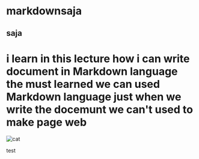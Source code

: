 # markdownsaja

## saja
# i learn in this lecture how i can write document in  Markdown language the must learned we can used  Markdown language just when we write the docemunt we can't used to make page web 

![cat](https://th.bing.com/th/id/OIP.Sx4DawgrM3gPDgHxtGIKQAHaFA?rs=1&pid=ImgDetMain)

test
